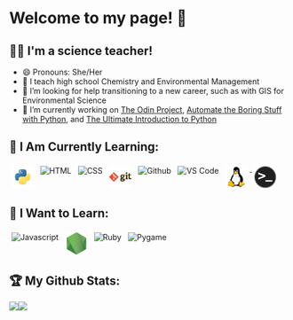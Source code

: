 # Welcome to my page! 👋

## 👩‍🏫 I'm a science teacher!
- 😄 Pronouns: She/Her
- 🍎 I teach high school Chemistry and Environmental Management
- 🤔 I’m looking for help transitioning to a new career, such as with GIS for Environmental Science
- 🔭 I’m currently working on [The Odin Project](https://www.theodinproject.com/), [Automate the Boring Stuff with Python](https://automatetheboringstuff.com/), and [The Ultimate Introduction to Python](https://www.youtube.com/watch?v=mDKM-JtUhhc&t=14773s)

## 🌱 I Am Currently Learning: 
<p align="left">
  <img src="https://raw.githubusercontent.com/github/explore/80688e429a7d4ef2fca1e82350fe8e3517d3494d/topics/python/python.png" alt="Python" height="40" style="vertical-align:top; margin:4px">
  <img src="https://upload.wikimedia.org/wikipedia/commons/6/61/HTML5_logo_and_wordmark.svg" alt="HTML" height="40" style="vertical-align:top; margin:4px">
  <img src="https://upload.wikimedia.org/wikipedia/commons/d/d5/CSS3_logo_and_wordmark.svg" alt="CSS" height="40" style="vertical-align:top; margin:4px">
  <img src="https://raw.githubusercontent.com/github/explore/80688e429a7d4ef2fca1e82350fe8e3517d3494d/topics/git/git.png" alt="Git" height="40" style="vertical-align:top; margin:4px">
  <img src="https://cdn-icons-png.flaticon.com/512/5968/5968866.png" alt="Github" height="40" style="vertical-align:top; margin:4px">
  <img src="https://upload.wikimedia.org/wikipedia/commons/9/9a/Visual_Studio_Code_1.35_icon.svg" alt="VS Code" height="40" style="vertical-align:top; margin:4px">
  <img src="https://raw.githubusercontent.com/github/explore/80688e429a7d4ef2fca1e82350fe8e3517d3494d/topics/linux/linux.png" alt="Linux" height="40" style="vertical-align:top; margin:4px"><a href="https://en.wikipedia.org/wiki/Bash_(Unix_shell)">
  <img src="https://raw.githubusercontent.com/github/explore/80688e429a7d4ef2fca1e82350fe8e3517d3494d/topics/terminal/terminal.png" alt="Terminal" height="40" style="vertical-align:top; margin:4px">
  </a></p>
  
## 🌟 I Want to Learn:
<p align="left">
  <img src="https://upload.wikimedia.org/wikipedia/commons/6/6a/JavaScript-logo.png" alt="Javascript" height="40" style="vertical-align:top; margin:4px">
  <img src="https://raw.githubusercontent.com/github/explore/80688e429a7d4ef2fca1e82350fe8e3517d3494d/topics/nodejs/nodejs.png" alt="NodeJS" height="40" style="vertical-align:top; margin:4px">
  <img src="https://upload.wikimedia.org/wikipedia/commons/7/73/Ruby_logo.svg" alt="Ruby" height="40" style="vertical-align:top; margin:4px"> <img src="https://upload.wikimedia.org/wikipedia/commons/b/be/Pygame_logo.svg" alt="Pygame" height="40" style="vertical-align:top; margin:4px">
</p>

## :trophy: My Github Stats:
<div>
  <a href="https://github-readme-stats.vercel.app/api?username=aclongo&theme=tokyonight">
    <img  align="left" src="https://github-readme-stats.vercel.app/api?username=aclongo&count_private=true&show_icons=true&theme=tokyonight" /></a>
  <a href="https://github-readme-stats.vercel.app/api/top-langs/?username=aclongo&hide=php&theme=tokyonight">
    <img align="left" src="https://github-readme-stats.vercel.app/api/top-langs/?username=aclongo&hide=php&theme=tokyonight" /></a>
</div>
